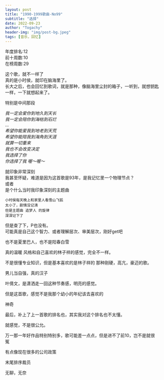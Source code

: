 ```yaml
---
layout: post
title: "1990-1999歌曲-No99"
subtitle: "选择"
date: 2022-09-23
author: "Togachy"
header-img: "img/post-bg.jpeg"
tags: [音乐，回忆]
---
```


年度排名:12  
前十周数:10  
在榜周数:29  

这个歌，就不一样了  
真的是小时侯，就印在脑海里了。  
长大之后，也会回忆到歌词，就是那种，像脑海里尘封的箱子，一听到，就想钥匙一样，一下就想起来了。

特别是中间那段

*我一定会爱你到地久到天长*  
*我一定会陪你到海枯到石烂*  
...  
*希望你能爱我到地老到天荒*  
*希望你能陪我到海角到天涯*  
*就算一切重来*  
*我也不会改变决定*  
*我选择了你*  
*你选择了我 喔～喔～*

就印象非常深刻  
我甚至怀疑，难道是因为这首歌是93年，是我记忆里一个物理节点？  
或者  
是个什么当时我印象深刻的主题曲  
```
小时侯每天晚上和家里人看雪山飞狐
太小了，剧情没记清
但是主题曲 追梦人 的旋律
深深记下了
```

但是查了下，P也没有。  
可能真是自己这个智力、或者理解层次、审美层次，刚好get吧

也不是夏里巴人，也不是阳春白雪

真的温暖
风格和自己喜欢的林子祥的感觉，完全不一样。

不是很懂专业知识，但是基本喜欢的是林子祥的 那种刚硬，高亢，豪迈的歌。

男儿当自强，真的汉子

叶倩文，是潇洒走一回这种节奏感，明亮的感觉。

但是这首歌，感觉不是我那个幼小的年纪该去喜欢的

神奇


最后，补上了上一首歌的排名也，其实我对这个排名也不太懂。

就感觉，不是很公允。

万一那一年好作品特别特别多，歌可能差一点点，但是进不了前10，岂不是就很冤

有点像现在很多的公司政策

末尾排序裁员

无聊，无奈